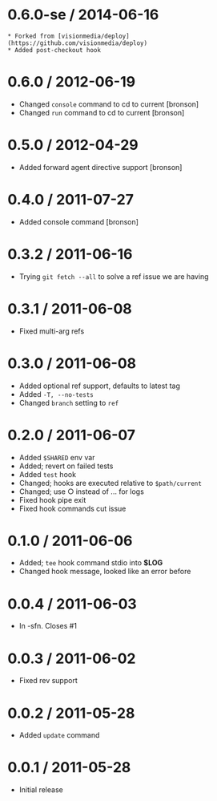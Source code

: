 0.6.0-se / 2014-06-16
==================

    * Forked from [visionmedia/deploy](https://github.com/visionmedia/deploy)
    * Added post-checkout hook

0.6.0 / 2012-06-19 
==================

  * Changed `console` command to cd to current [bronson]
  * Changed `run` command to cd to current [bronson]

0.5.0 / 2012-04-29 
==================

  * Added forward agent directive support [bronson]

0.4.0 / 2011-07-27 
==================

  * Added console command [bronson]

0.3.2 / 2011-06-16 
==================

  * Trying `git fetch --all` to solve a ref issue we are having

0.3.1 / 2011-06-08 
==================

  * Fixed multi-arg refs

0.3.0 / 2011-06-08 
==================

  * Added optional ref support, defaults to latest tag
  * Added `-T, --no-tests`
  * Changed `branch` setting to `ref`

0.2.0 / 2011-06-07 
==================

  * Added `$SHARED` env var
  * Added; revert on failed tests
  * Added `test` hook
  * Changed; hooks are executed relative to `$path/current`
  * Changed; use ○ instead of ... for logs
  * Fixed hook pipe exit
  * Fixed hook commands cut issue

0.1.0 / 2011-06-06 
==================

  * Added; `tee` hook command stdio into __$LOG__
  * Changed hook message, looked like an error before

0.0.4 / 2011-06-03 
==================

  * ln -sfn. Closes #1

0.0.3 / 2011-06-02 
==================

  * Fixed rev support

0.0.2 / 2011-05-28 
==================

  * Added `update` command

0.0.1 / 2011-05-28 
==================

  * Initial release
